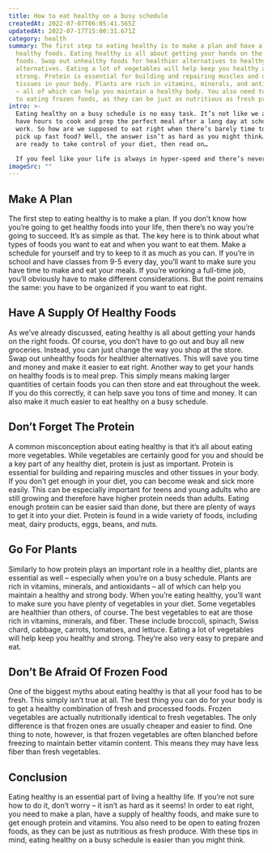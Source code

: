 ```yaml
---
title: How to eat healthy on a busy schedule
createdAt: 2022-07-07T06:05:41.565Z
updatedAt: 2022-07-17T15:00:31.671Z
category: health
summary: The first step to eating healthy is to make a plan and have a supply of
  healthy foods. Eating healthy is all about getting your hands on the right
  foods. Swap out unhealthy foods for healthier alternatives to healthy
  alternatives. Eating a lot of vegetables will help keep you healthy and
  strong. Protein is essential for building and repairing muscles and other
  tissues in your body. Plants are rich in vitamins, minerals, and antioxidants
  – all of which can help you maintain a healthy body. You also need to be open
  to eating frozen foods, as they can be just as nutritious as fresh produce.
intro: >-
  Eating healthy on a busy schedule is no easy task. It’s not like we all
  have hours to cook and prep the perfect meal after a long day at school or
  work. So how are we supposed to eat right when there’s barely time to even
  pick up fast food? Well, the answer isn’t as hard as you might think… If you
  are ready to take control of your diet, then read on…

  If you feel like your life is always in hyper-speed and there’s never enough hours in the day to get everything done, then you know exactly how these pressures can lead to unhealthy eating habits. But that doesn’t have to be the case forever. Even with a busy schedule, it is totally possible for anyone to eat healthy meals regularly.
imageSrc: ""
---
```


## Make A Plan

The first step to eating healthy is to make a plan. If you don’t know how you’re going to get healthy foods into your life, then there’s no way you’re going to succeed. It’s as simple as that. The key here is to think about what types of foods you want to eat and when you want to eat them. Make a schedule for yourself and try to keep to it as much as you can. If you’re in school and have classes from 9-5 every day, you’ll want to make sure you have time to make and eat your meals. If you’re working a full-time job, you’ll obviously have to make different considerations. But the point remains the same: you have to be organized if you want to eat right.

## Have A Supply Of Healthy Foods

As we’ve already discussed, eating healthy is all about getting your hands on the right foods. Of course, you don’t have to go out and buy all new groceries. Instead, you can just change the way you shop at the store. Swap out unhealthy foods for healthier alternatives. This will save you time and money and make it easier to eat right. Another way to get your hands on healthy foods is to meal prep. This simply means making larger quantities of certain foods you can then store and eat throughout the week. If you do this correctly, it can help save you tons of time and money. It can also make it much easier to eat healthy on a busy schedule.

## Don’t Forget The Protein

A common misconception about eating healthy is that it’s all about eating more vegetables. While vegetables are certainly good for you and should be a key part of any healthy diet, protein is just as important. Protein is essential for building and repairing muscles and other tissues in your body. If you don’t get enough in your diet, you can become weak and sick more easily. This can be especially important for teens and young adults who are still growing and therefore have higher protein needs than adults. Eating enough protein can be easier said than done, but there are plenty of ways to get it into your diet. Protein is found in a wide variety of foods, including meat, dairy products, eggs, beans, and nuts.

## Go For Plants

Similarly to how protein plays an important role in a healthy diet, plants are essential as well – especially when you’re on a busy schedule. Plants are rich in vitamins, minerals, and antioxidants – all of which can help you maintain a healthy and strong body. When you’re eating healthy, you’ll want to make sure you have plenty of vegetables in your diet. Some vegetables are healthier than others, of course. The best vegetables to eat are those rich in vitamins, minerals, and fiber. These include broccoli, spinach, Swiss chard, cabbage, carrots, tomatoes, and lettuce. Eating a lot of vegetables will help keep you healthy and strong. They’re also very easy to prepare and eat.

## Don’t Be Afraid Of Frozen Food

One of the biggest myths about eating healthy is that all your food has to be fresh. This simply isn’t true at all. The best thing you can do for your body is to get a healthy combination of fresh and processed foods. Frozen vegetables are actually nutritionally identical to fresh vegetables. The only difference is that frozen ones are usually cheaper and easier to find. One thing to note, however, is that frozen vegetables are often blanched before freezing to maintain better vitamin content. This means they may have less fiber than fresh vegetables.

## Conclusion

Eating healthy is an essential part of living a healthy life. If you’re not sure how to do it, don’t worry – it isn’t as hard as it seems! In order to eat right, you need to make a plan, have a supply of healthy foods, and make sure to get enough protein and vitamins. You also need to be open to eating frozen foods, as they can be just as nutritious as fresh produce. With these tips in mind, eating healthy on a busy schedule is easier than you might think.
